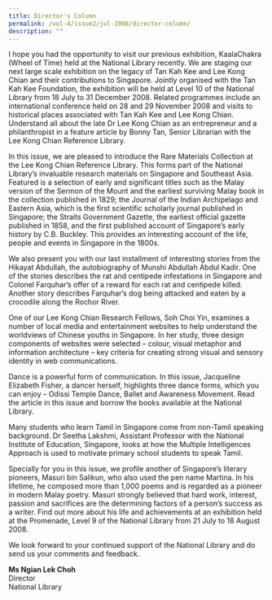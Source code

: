 ```yaml
---
title: Director's Column
permalink: /vol-4/issue2/jul-2008/director-column/
description: ""
---
```

I hope you had the opportunity to visit our previous exhibition, KaalaChakra (Wheel of Time) held at the National Library recently. We are staging our next large scale exhibition on the legacy of Tan Kah Kee and Lee Kong Chian and their contributions to Singapore. Jointly organised with the Tan Kah Kee Foundation, the exhibition will be held at Level 10 of the National Library from 18 July to 31 December 2008. Related programmes include an international conference held on 28 and 29 November 2008 and visits to historical places associated with Tan Kah Kee and Lee Kong Chian. Understand all about the late Dr Lee Kong Chian as an entrepreneur and a philanthropist in a feature article by Bonny Tan, Senior Librarian with the Lee Kong Chian Reference Library.

In this issue, we are pleased to introduce the Rare Materials Collection at the Lee Kong Chian Reference Library. This forms part of the National Library’s invaluable research materials on Singapore and Southeast Asia. Featured is a selection of early and significant titles such as the Malay version of the Sermon of the Mount and the earliest surviving Malay book in the collection published in 1829; the Journal of the Indian Archipelago and Eastern Asia, which is the first scientific scholarly journal published in Singapore; the Straits Government Gazette, the earliest official gazette published in 1858, and the first published account of Singapore’s early history by C.B. Buckley. This provides an interesting account of the life, people and events in Singapore in the 1800s.

We also present you with our last installment of interesting stories from the Hikayat Abdullah, the autobiography of Munshi Abdullah Abdul Kadir. One of the stories describes the rat and centipede infestations in Singapore and Colonel Farquhar’s offer of a reward for each rat and centipede killed. Another story describes Farquhar’s dog being attacked and eaten by a crocodile along the Rochor River.

One of our Lee Kong Chian Research Fellows, Soh Choi Yin, examines a number of local media and entertainment websites to help understand the worldviews of Chinese youths in Singapore. In her study, three design components of websites were selected – colour, visual metaphor and information architecture – key criteria for creating strong visual and sensory identity in web communications.

Dance is a powerful form of communication. In this issue, Jacqueline Elizabeth Fisher, a dancer herself, highlights three dance forms, which you can enjoy – Odissi Temple Dance, Ballet and Awareness Movement. Read the article in this issue and borrow the books available at the National Library.

Many students who learn Tamil in Singapore come from non-Tamil speaking background. Dr Seetha Lakshmi, Assistant Professor with the National Institute of Education, Singapore, looks at how the Multiple Intelligences Approach is used to motivate primary school students to speak Tamil.

Specially for you in this issue, we profile another of Singapore’s literary pioneers, Masuri bin Salikun, who also used the pen name Martina. In his lifetime, he composed more than 1,000 poems and is regarded as a pioneer in modern Malay poetry. Masuri strongly believed that hard work, interest, passion and sacrifices are the determining factors of a person’s success as a writer. Find out more about his life and achievements at an exhibition held at the Promenade, Level 9 of the National Library from 21 July to 18 August 2008.

We look forward to your continued support of the National Library and do send us your comments and feedback.

<b> Ms Ngian Lek Choh</b><br>  Director<br> National Library



